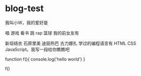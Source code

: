 # blog-test

我叫小W，我的爱好是

唱
游戏
看书
跳
rap
篮球
我的前女友有

新垣结衣
石原里美
迪丽热巴
古力娜扎
学过的编程语言有 HTML CSS JavaScript。我写一段给你瞧瞧吧

function f(){
  console.log('hello world')
}

f()
